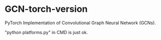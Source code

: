 # GCN-torch-version
PyTorch Implementation of Convolutional Graph Neural Network (GCNs).


"python platforms.py" in CMD is just ok.


